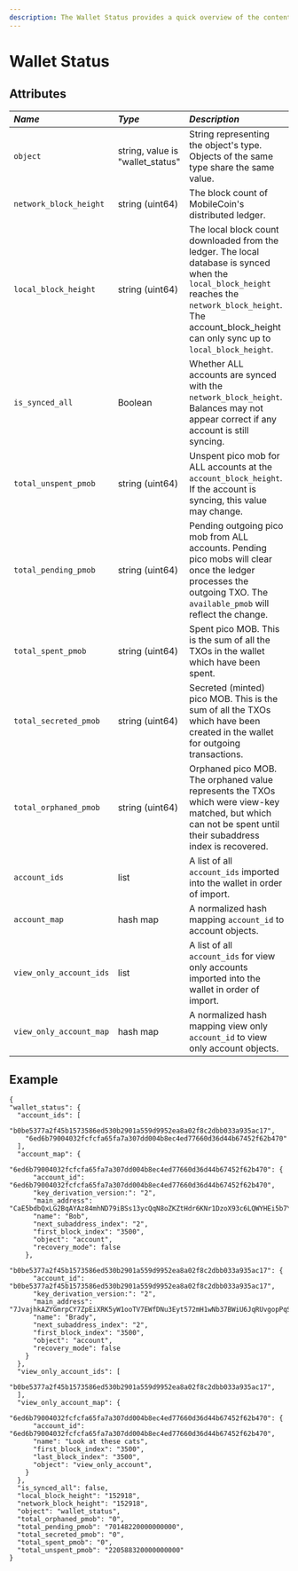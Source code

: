 ```yaml
---
description: The Wallet Status provides a quick overview of the contents of the wallet. Note that pmob calculations do not include view-only-accounts
---
```


# Wallet Status

## Attributes

| _Name_ | _Type_ | _Description_ |
| :--- | :--- | :--- |
| `object` | string, value is "wallet\_status" | String representing the object's type. Objects of the same type share the same value. |
| `network_block_height` | string \(uint64\) | The block count of MobileCoin's distributed ledger. |
| `local_block_height` | string \(uint64\) | The local block count downloaded from the ledger. The local database is synced when the `local_block_height` reaches the `network_block_height`. The account_block_height can only sync up to `local_block_height`. |
| `is_synced_all` | Boolean | Whether ALL accounts are synced with the `network_block_height`. Balances may not appear correct if any account is still syncing. |
| `total_unspent_pmob` | string \(uint64\) | Unspent pico mob for ALL accounts at the `account_block_height`. If the account is syncing, this value may change. |
| `total_pending_pmob` | string \(uint64\) | Pending outgoing pico mob from ALL accounts. Pending pico mobs will clear once the ledger processes the outgoing TXO. The `available_pmob` will reflect the change. |
| `total_spent_pmob` | string \(uint64\) | Spent pico MOB. This is the sum of all the TXOs in the wallet which have been spent. |
| `total_secreted_pmob` | string \(uint64\) | Secreted \(minted\) pico MOB. This is the sum of all the TXOs which have been created in the wallet for outgoing transactions. |
| `total_orphaned_pmob` | string \(uint64\) | Orphaned pico MOB. The orphaned value represents the TXOs which were view-key matched, but which can not be spent until their subaddress index is recovered. |
| `account_ids` | list | A list of all `account_ids` imported into the wallet in order of import. |
| `account_map` | hash map | A normalized hash mapping `account_id` to account objects. |
| `view_only_account_ids` | list | A list of all `account_ids` for view only accounts imported into the wallet in order of import. |
| `view_only_account_map` | hash map | A normalized hash mapping view only `account_id` to view only account objects. |

## ​Example

```text
{
"wallet_status": {
  "account_ids": [
    "b0be5377a2f45b1573586ed530b2901a559d9952ea8a02f8c2dbb033a935ac17",
    "6ed6b79004032fcfcfa65fa7a307dd004b8ec4ed77660d36d44b67452f62b470"
  ],
  "account_map": {
    "6ed6b79004032fcfcfa65fa7a307dd004b8ec4ed77660d36d44b67452f62b470": {
      "account_id": "6ed6b79004032fcfcfa65fa7a307dd004b8ec4ed77660d36d44b67452f62b470",
      "key_derivation_version:": "2",
      "main_address": "CaE5bdbQxLG2BqAYAz84mhND79iBSs13ycQqN8oZKZtHdr6KNr1DzoX93c6LQWYHEi5b7YLiJXcTRzqhDFB563Kr1uxD6iwERFbw7KLWA6",
      "name": "Bob",
      "next_subaddress_index": "2",
      "first_block_index": "3500",
      "object": "account",
      "recovery_mode": false
    },
    "b0be5377a2f45b1573586ed530b2901a559d9952ea8a02f8c2dbb033a935ac17": {
      "account_id": "b0be5377a2f45b1573586ed530b2901a559d9952ea8a02f8c2dbb033a935ac17",
      "key_derivation_version:": "2",
      "main_address": "7JvajhkAZYGmrpCY7ZpEiXRK5yW1ooTV7EWfDNu3Eyt572mH1wNb37BWiU6JqRUvgopPqSVZRexhXXpjF3wqLQR7HaJrcdbHmULujgFmzav",
      "name": "Brady",
      "next_subaddress_index": "2",
      "first_block_index": "3500",
      "object": "account",
      "recovery_mode": false
    }
  },
  "view_only_account_ids": [
    "b0be5377a2f45b1573586ed530b2901a559d9952ea8a02f8c2dbb033a935ac17",
  ],
  "view_only_account_map": {
    "6ed6b79004032fcfcfa65fa7a307dd004b8ec4ed77660d36d44b67452f62b470": {
      "account_id": "6ed6b79004032fcfcfa65fa7a307dd004b8ec4ed77660d36d44b67452f62b470",
      "name": "Look at these cats",
      "first_block_index": "3500",
      "last_block_index": "3500",
      "object": "view_only_account",
    }
  },
  "is_synced_all": false,
  "local_block_height": "152918",
  "network_block_height": "152918",
  "object": "wallet_status",
  "total_orphaned_pmob": "0",
  "total_pending_pmob": "70148220000000000",
  "total_secreted_pmob": "0",
  "total_spent_pmob": "0",
  "total_unspent_pmob": "220588320000000000"
}
```

